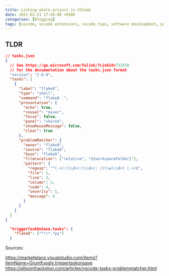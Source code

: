 ```yaml
---
title: Linting whole project in VSCode
date: 2021-02-21 17:26:08 +0100
categories: [Blogging]
tags: [vscode, vscode extensions, vscode tips, software development, programming]
---
```


## TLDR

```json
// tasks.json
{
  // See https://go.microsoft.com/fwlink/?LinkId=733558
  // for the documentation about the tasks.json format
  "version": "2.0.0",
  "tasks": [
    {
      "label": "flake8",
      "type": "shell",
      "command": "flake8 .",
      "presentation": {
        "echo": true,
        "reveal": "never",
        "focus": false,
        "panel": "shared",
        "showReuseMessage": false,
        "clear": true
      },
      "problemMatcher": {
        "owner": "flake8",
        "source": "flake8",
        "base": "flake8",
        "fileLocation": ["relative", "${workspaceFolder}"],
        "pattern": {
          "regexp": "^(.+):(\\d+):(\\d+): ((\\w)\\d+) (.+)$",
          "file": 1,
          "line": 2,
          "column": 3,
          "code": 4,
          "severity": 5,
          "message": 6
        }
      }
    }
  ]
}
```

```json
  "triggerTaskOnSave.tasks": {
    "flake8": ["**/*.*py"]
  }
```

Sources:

https://marketplace.visualstudio.com/items?itemName=Gruntfuggly.triggertaskonsave
https://allisonthackston.com/articles/vscode-tasks-problemmatcher.html
